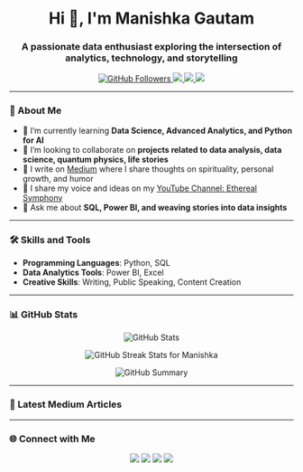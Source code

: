 
<h1 align="center">Hi 👋, I'm Manishka Gautam</h1>
<h3 align="center">A passionate data enthusiast exploring the intersection of analytics, technology, and storytelling</h3>

<p align="center">
  <a href="https://github.com/manishkaa?tab=followers">
    <img src="https://img.shields.io/github/followers/manishkaa?label=Followers&style=social" alt="GitHub Followers">
  </a>
  <a href="https://medium.com/@manishka.gautam03">
    <img src="https://img.shields.io/badge/Medium-Articles-orange?style=flat&logo=medium">
  </a>
  <a href="https://youtube.com/@EtherealSymphony">
    <img src="https://img.shields.io/badge/YouTube-EtherealSymphony-red?style=flat&logo=youtube">
  </a>
  <a href="https://x.com/manishkagautam">
    <img src="https://img.shields.io/badge/Twitter-@manishkagautam-blue?style=flat&logo=twitter">
  </a>
</p>

---

### 🌟 About Me

- 🌱 I’m currently learning **Data Science, Advanced Analytics, and Python for AI**
- 👯 I’m looking to collaborate on **projects related to data analysis, data science, quantum physics, life stories**
- 📝 I write on [Medium](https://medium.com/@manishka.gautam03) where I share thoughts on spirituality, personal growth, and humor
- 🎥 I share my voice and ideas on my [YouTube Channel: Ethereal Symphony](https://youtube.com/@EtherealSymphony)
- 💬 Ask me about **SQL, Power BI, and weaving stories into data insights**

---

### 🛠️ Skills and Tools

- **Programming Languages**: Python, SQL  
- **Data Analytics Tools**: Power BI, Excel  
- **Creative Skills**: Writing, Public Speaking, Content Creation  

---

### 📊 GitHub Stats

<p align="center">
  <img src="https://github-readme-stats.vercel.app/api?username=manishkaa&show_icons=true&theme=radical" alt="GitHub Stats">
</p>
<p align="center">
  <img src="https://streak-stats.demolab.com?user=manishkaa&theme=radical" alt="GitHub Streak Stats for Manishka">
</p>
<p align="center">
  <img src="https://github-profile-summary-cards.vercel.app/api/cards/profile-details?username=manishkaa&theme=radical" alt="GitHub Summary">
</p>

---

### 🎨 Latest Medium Articles

<!-- BLOG-POST-LIST:START -->
<!-- BLOG-POST-LIST:END -->


---

### 🌐 Connect with Me

<p align="center">
  <a href="https://linkedin.com/in/manishka-gautam-1824a1121/"><img src="https://img.shields.io/badge/LinkedIn-Manishka-blue?style=flat&logo=linkedin"></a>
  <a href="https://medium.com/@manishka.gautam03"><img src="https://img.shields.io/badge/Medium-Manishka-orange?style=flat&logo=medium"></a>
  <a href="https://x.com/manishkagautam"><img src="https://img.shields.io/badge/Twitter-@manishkagautam-blue?style=flat&logo=twitter"></a>
  <a href="mailto:manishka.gautam03@gmail.com"><img src="https://img.shields.io/badge/Email-manishka.gautam03@gmail.com-red?style=flat&logo=gmail"></a>
</p>
